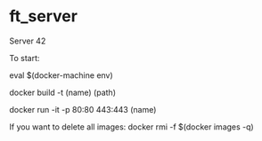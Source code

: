 # ft_server
Server 42

To start:

eval $(docker-machine env)

docker build -t (name) (path)

docker run -it -p 80:80 443:443 (name)

If you want to delete all images:
docker rmi -f $(docker images -q)
